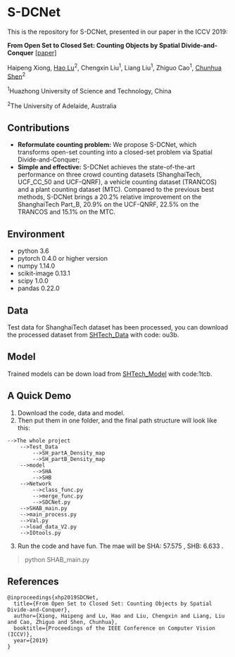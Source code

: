 # S-DCNet
This is the repository for S-DCNet, presented in our paper in the ICCV 2019:

**From Open Set to Closed Set: Counting Objects by Spatial Divide-and-Conquer** [[paper]](https://arxiv.org/pdf/1908.06473.pdf)

Haipeng Xiong, [Hao Lu](https://sites.google.com/site/poppinace/)<sup>2</sup>, Chengxin Liu<sup>1</sup>,
Liang Liu<sup>1</sup>, Zhiguo Cao<sup>1</sup>, [Chunhua Shen](http://cs.adelaide.edu.au/~chhshen/)<sup>2</sup>

<sup>1</sup>Huazhong University of Science and Technology, China

<sup>2</sup>The University of Adelaide, Australia

## Contributions
- **Reformulate counting problem:** We propose S-DCNet, which transforms open-set counting into a closed-set problem via Spatial Divide-and-Conquer;
- **Simple and effective:** S-DCNet achieves the state-of-the-art performance on three crowd counting datasets (ShanghaiTech, UCF_CC_50 and UCF-QNRF),  a vehicle counting dataset (TRANCOS) and a plant counting dataset (MTC). Compared to the previous best methods, S-DCNet brings a 20.2% relative improvement on the ShanghaiTech Part_B, 20.9% on the UCF-QNRF, 22.5% on the TRANCOS and 15.1% on the MTC.

## Environment
- python 3.6
- pytorch 0.4.0 or higher version
- numpy 1.14.0
- scikit-image 0.13.1
- scipy 1.0.0
- pandas 0.22.0

## Data
Test data for ShanghaiTech dataset has been processed, you can download the processed dataset from [SHTech_Data](https://pan.baidu.com/s/1lSqT7_9wCR4xW-rd4gyPpg) with code: ou3b.

## Model
Trained models can be down load from [SHTech_Model](https://pan.baidu.com/s/1yIyjqdM594Q0Tdw0oBq8_w) with code:1tcb.

## A Quick Demo
1. Download the code, data and model. 
2. Then put them in one folder, and the final path structure will look like this:
```
-->The whole project
    -->Test_Data
        -->SH_partA_Density_map
        -->SH_partB_Density_map
    -->model
        -->SHA
        -->SHB
    -->Network
        -->class_func.py
        -->merge_func.py
        -->SDCNet.py
    -->SHAB_main.py
    -->main_process.py
    -->Val.py
    -->load_data_V2.py
    -->IOtools.py
```

3. Run the code and have fun. The mae will be SHA: 57.575 , SHB: 6.633 .
> python SHAB_main.py



## References
```
@inproceedings{xhp2019SDCNet,
  title={From Open Set to Closed Set: Counting Objects by Spatial Divide-and-Conquer},
  author={Xiong, Haipeng and Lu, Hao and Liu, Chengxin and Liang, Liu and Cao, Zhiguo and Shen, Chunhua},
  booktitle={Proceedings of the IEEE Conference on Computer Vision (ICCV)},
  year={2019}
}
```
